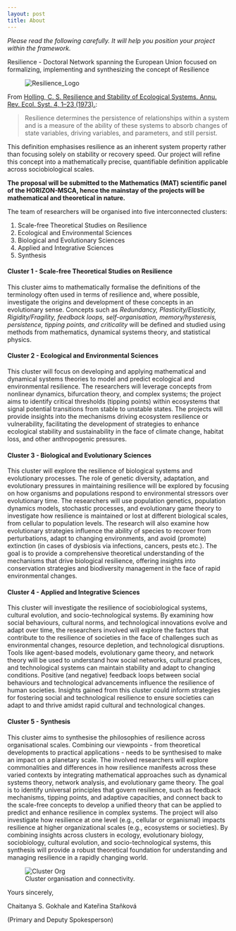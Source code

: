 ```yaml
---
layout: post
title: About
---
```


*Please read the following carefully. It will help you position your project within the framework.*


Resilience - Doctoral Network spanning the European Union focused on formalizing, implementing and synthesizing the concept of Resilience


<figure>
  <img alt="Resilience_Logo" src="{{ '/assets/images/resilience.png' | relative_url }}" />
  <figcaption>
    <!--Resilience Logo of our network.-->
  </figcaption>
</figure>

From [Holling, C. S. Resilience and Stability of Ecological Systems. Annu. Rev. Ecol. Syst. 4, 1–23 (1973).](https://www.annualreviews.org/docserver/fulltext/ecolsys/4/1/annurev.es.04.110173.000245.pdf?expires=1723061613&id=id&accname=ar-271826&checksum=44C08A36BDB1AB1AF38727827D2ADE11):

>Resilience determines the persistence of relationships within a system and is a measure of the ability of these systems to absorb changes of state variables, driving variables, and parameters, and still persist.

This definition emphasises resilience as an inherent system property rather than focusing solely on stability or recovery speed. 
Our project will refine this concept into a mathematically precise, quantifiable definition applicable across sociobiological scales.

**The proposal will be submitted to the Mathematics (MAT) scientific panel of the HORIZON-MSCA, hence the mainstay of the projects will be mathematical and theoretical in nature.**

The team of researchers will be organised into five interconnected clusters:

1.	Scale-free Theoretical Studies on Resilience
2.	Ecological and Environmental Sciences
3.	Biological and Evolutionary Sciences
4.	Applied and Integrative Sciences
5.	Synthesis



#### Cluster 1 - Scale-free Theoretical Studies on Resilience

This cluster aims to mathematically formalise the definitions of the terminology often used in terms of resilience and, where possible, investigate the origins and development of these concepts in an evolutionary sense.
Concepts such as *Redundancy, Plasticity/Elasticity, Rigidity/Fragility, feedback loops, self-organisation, memory/hysteresis, persistence, tipping points, and criticality* will be defined and studied using methods from mathematics, dynamical systems theory, and statistical physics.


#### Cluster 2 -  Ecological and Environmental Sciences

This cluster will focus on developing and applying mathematical and dynamical systems theories to model and predict ecological and environmental resilience. 
The researchers will leverage concepts from nonlinear dynamics, bifurcation theory, and complex systems; the project aims to identify critical thresholds (tipping points) within ecosystems that signal potential transitions from stable to unstable states. The projects will provide insights into the mechanisms driving ecosystem resilience or vulnerability, facilitating the development of strategies to enhance ecological stability and sustainability in the face of climate change, habitat loss, and other anthropogenic pressures.


#### Cluster 3 -  Biological and Evolutionary Sciences

This cluster will explore the resilience of biological systems and evolutionary processes. 
The role of genetic diversity, adaptation, and evolutionary pressures in maintaining resilience will be explored by focusing on how organisms and populations respond to environmental stressors over evolutionary time. 
The researchers will use population genetics, population dynamics models, stochastic processes, and evolutionary game theory to investigate how resilience is maintained or lost at different biological scales, from cellular to population levels. The research will also examine how evolutionary strategies influence the ability of species to recover from perturbations, adapt to changing environments, and avoid (promote) extinction (in cases of dysbiosis via infections, cancers, pests etc.). 
The goal is to provide a comprehensive theoretical understanding of the mechanisms that drive biological resilience, offering insights into conservation strategies and biodiversity management in the face of rapid environmental changes.


#### Cluster 4 - Applied and Integrative Sciences

This cluster will investigate the resilience of sociobiological systems, cultural evolution, and socio-technological systems. 
By examining how social behaviours, cultural norms, and technological innovations evolve and adapt over time, the researchers involved will explore the factors that contribute to the resilience of societies in the face of challenges such as environmental changes, resource depletion, and technological disruptions. 
Tools like agent-based models, evolutionary game theory, and network theory will be used to understand how social networks, cultural practices, and technological systems can maintain stability and adapt to changing conditions. Positive (and negative) feedback loops between social behaviours and technological advancements influence the resilience of human societies. Insights gained from this cluster could inform strategies for fostering social and technological resilience to ensure societies can adapt to and thrive amidst rapid cultural and technological changes.


#### Cluster 5 -  Synthesis

This cluster aims to synthesise the philosophies of resilience across organisational scales. 
Combining our viewpoints - from theoretical developments to practical applications - needs to be synthesised to make an impact on a planetary scale.
The involved researchers will explore commonalities and differences in how resilience manifests across these varied contexts by integrating mathematical approaches such as dynamical systems theory, network analysis, and evolutionary game theory. 
The goal is to identify universal principles that govern resilience, such as feedback mechanisms, tipping points, and adaptive capacities, and connect back to the scale-free concepts to develop a unified theory that can be applied to predict and enhance resilience in complex systems. 
The project will also investigate how resilience at one level (e.g., cellular or organismal) impacts resilience at higher organizational scales (e.g., ecosystems or societies). 
By combining insights across clusters in ecology, evolutionary biology, sociobiology, cultural evolution, and socio-technological systems, this synthesis will provide a robust theoretical foundation for understanding and managing resilience in a rapidly changing world.

<figure>
  <img alt="Cluster Org" src="{{ '/assets/images/IMG_0073.jpeg' | relative_url }}" />
  <figcaption>
    Cluster organisation and connectivity.
  </figcaption>
</figure>


Yours sincerely,

Chaitanya S. Gokhale
and Kateřina Staňková

(Primary and Deputy Spokesperson)